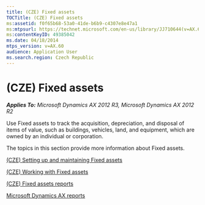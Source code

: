 ```yaml
---
title: (CZE) Fixed assets
TOCTitle: (CZE) Fixed assets
ms:assetid: f0f65b68-53a0-41de-b6b9-c4307e8e47a1
ms:mtpsurl: https://technet.microsoft.com/en-us/library/JJ710644(v=AX.60)
ms:contentKeyID: 49385042
ms.date: 04/18/2014
mtps_version: v=AX.60
audience: Application User
ms.search.region: Czech Republic
---
```


# (CZE) Fixed assets 


_**Applies To:** Microsoft Dynamics AX 2012 R3, Microsoft Dynamics AX 2012 R2_

Use Fixed assets to track the acquisition, depreciation, and disposal of items of value, such as buildings, vehicles, land, and equipment, which are owned by an individual or corporation.

The topics in this section provide more information about Fixed assets.

[(CZE) Setting up and maintaining Fixed assets](cze-setting-up-and-maintaining-fixed-assets.md)

[(CZE) Working with Fixed assets](cze-working-with-fixed-assets.md)

[(CZE) Fixed assets reports](cze-fixed-assets-reports.md)

[Microsoft Dynamics AX reports](microsoft-dynamics-ax-reports.md)

  


